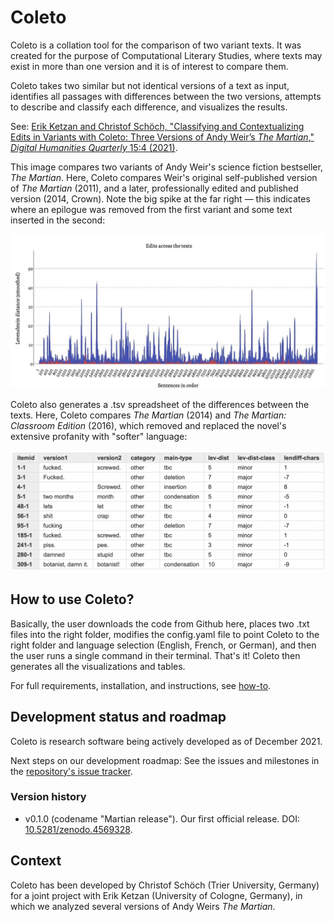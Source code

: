 # Coleto

Coleto is a collation tool for the comparison of two variant texts. It was created for the purpose of Computational Literary Studies, where texts may exist in more than one version and it is of interest to compare them. 

Coleto takes two similar but not identical versions of a text as input, identifies all passages with differences between the two versions, attempts to describe and classify each difference, and visualizes the results.

See: [Erik Ketzan and Christof Schöch, "Classifying and Contextualizing Edits in Variants with Coleto: Three Versions of Andy Weir’s *The Martian*," *Digital Humanities Quarterly* 15:4 (2021)](http://digitalhumanities.org/dhq/vol/15/4/000579/000579.html). 

This image compares two variants of Andy Weir's science fiction bestseller, *The Martian*. Here, Coleto compares Weir's original self-published version of *The Martian* (2011), and a later, professionally edited and published version (2014, Crown). Note the big spike at the far right — this indicates where an epilogue was removed from the first variant and some text inserted in the second:

![Coleto progression visualization](https://raw.githubusercontent.com/dh-trier/coleto/main/images/coleto_progression.jpg)

Coleto also generates a .tsv spreadsheet of the differences between the texts. Here, Coleto compares *The Martian* (2014) and *The Martian: Classroom Edition* (2016), which removed and replaced the novel's extensive profanity with "softer" language:

![Coleto diff table](https://raw.githubusercontent.com/dh-trier/coleto/main/images/coleto_diff_table.png)

## How to use Coleto?

Basically, the user downloads the code from Github here, places two .txt files into the right folder, modifies the config.yaml file to point Coleto  to the right folder and language selection (English, French, or German), and then the user runs a single command in their terminal. That's it! Coleto then generates all the visualizations and tables.

For full requirements, installation, and instructions, see [how-to](https://github.com/dh-trier/coleto/blob/main/HOWTO.md).

## Development status and roadmap 

Coleto is research software being actively developed as of December 2021.

Next steps on our development roadmap: See the issues and milestones in the [repository's issue tracker](https://github.com/dh-trier/coleto/issues). 

### Version history 

* v0.1.0 (codename "Martian release"). Our first official release. DOI: [10.5281/zenodo.4569328](https://doi.org/10.5281/zenodo.4569328). 

## Context 

Coleto has been developed by Christof Schöch (Trier University, Germany) for a joint project with Erik Ketzan (University of Cologne, Germany), in which we analyzed several versions of Andy Weirs _The Martian_.
